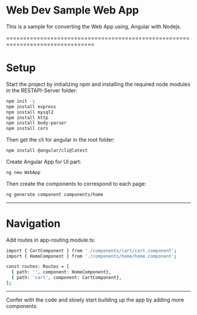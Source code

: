 # Web Dev Sample Web App

This is a sample for converting the Web App using, Angular with Nodejs.

================================================================================

# Setup

Start the project by initializing npm and installing the required node modules in the RESTAPI-Server folder:

```bash
npm init -y
npm install express
npm install mysql2
npm install http
npm install body-parser
npm install cors
```

Then get the cli for angular in the root folder:

```bash
npm install @angular/cli@latest
```

Create Angular App for UI part:

```bash
ng new WebApp
```

Then create the components to correspond to each page:

```bash
ng generate component components/home
```

---------------------------------------------------------------------------------

# Navigation

Add routes in app-routing.module.ts:

```bash
import { CartComponent } from './components/cart/cart.component';
import { HomeComponent } from './components/home/home.component';

const routes: Routes = [
  { path: '', component: HomeComponent},
  { path: 'cart', component: CartComponent},
];
```

----------------------------------------------------------------------------------

Confer with the code and slowly start building up the app by adding more components.
